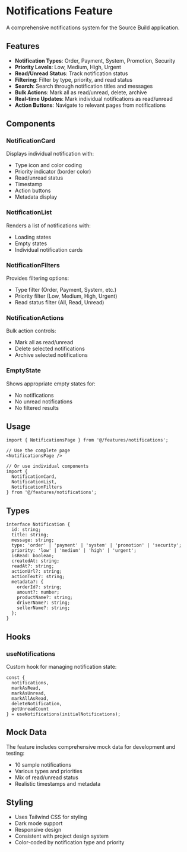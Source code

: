 # Notifications Feature

A comprehensive notifications system for the Source Build application.

## Features

- **Notification Types**: Order, Payment, System, Promotion, Security
- **Priority Levels**: Low, Medium, High, Urgent
- **Read/Unread Status**: Track notification status
- **Filtering**: Filter by type, priority, and read status
- **Search**: Search through notification titles and messages
- **Bulk Actions**: Mark all as read/unread, delete, archive
- **Real-time Updates**: Mark individual notifications as read/unread
- **Action Buttons**: Navigate to relevant pages from notifications

## Components

### NotificationCard
Displays individual notification with:
- Type icon and color coding
- Priority indicator (border color)
- Read/unread status
- Timestamp
- Action buttons
- Metadata display

### NotificationList
Renders a list of notifications with:
- Loading states
- Empty states
- Individual notification cards

### NotificationFilters
Provides filtering options:
- Type filter (Order, Payment, System, etc.)
- Priority filter (Low, Medium, High, Urgent)
- Read status filter (All, Read, Unread)

### NotificationActions
Bulk action controls:
- Mark all as read/unread
- Delete selected notifications
- Archive selected notifications

### EmptyState
Shows appropriate empty states for:
- No notifications
- No unread notifications
- No filtered results

## Usage

```tsx
import { NotificationsPage } from '@/features/notifications';

// Use the complete page
<NotificationsPage />

// Or use individual components
import { 
  NotificationCard, 
  NotificationList, 
  NotificationFilters 
} from '@/features/notifications';
```

## Types

```tsx
interface Notification {
  id: string;
  title: string;
  message: string;
  type: 'order' | 'payment' | 'system' | 'promotion' | 'security';
  priority: 'low' | 'medium' | 'high' | 'urgent';
  isRead: boolean;
  createdAt: string;
  readAt?: string;
  actionUrl?: string;
  actionText?: string;
  metadata?: {
    orderId?: string;
    amount?: number;
    productName?: string;
    driverName?: string;
    sellerName?: string;
  };
}
```

## Hooks

### useNotifications
Custom hook for managing notification state:

```tsx
const {
  notifications,
  markAsRead,
  markAsUnread,
  markAllAsRead,
  deleteNotification,
  getUnreadCount
} = useNotifications(initialNotifications);
```

## Mock Data

The feature includes comprehensive mock data for development and testing:
- 10 sample notifications
- Various types and priorities
- Mix of read/unread status
- Realistic timestamps and metadata

## Styling

- Uses Tailwind CSS for styling
- Dark mode support
- Responsive design
- Consistent with project design system
- Color-coded by notification type and priority
